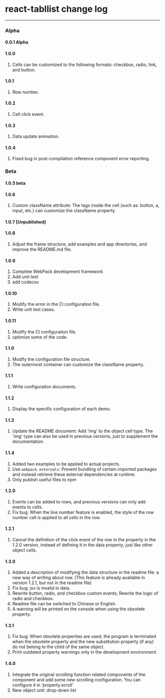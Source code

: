# react-tabllist change log

---

### Alpha

#### 0.0.1 Alpha

#### 1.0.0 
1. Cells can be customized to the following formats: checkbox, radio, link, and button.

#### 1.0.1 
1. Row number.

#### 1.0.2 
1. Cell click event.

#### 1.0.3 
1. Data update animation.

#### 1.0.4 
1. Fixed bug in post-compilation reference component error reporting.

### Beta

#### 1.0.5 beta

#### 1.0.6 
1. Custom className attribute: The tags inside the cell (such as: button, a, input, etc.) can customize the className property.

#### 1.0.7 [Unpublished]

#### 1.0.8 
1. Adjust the frame structure, add examples and app directories, and improve the README.md file.

#### 1.0.9 
1. Complete WebPack development framework
2. Add unit test
3. add codecov

#### 1.0.10 
1. Modify the error in the CI configuration file.
2. Write unit test cases.

#### 1.0.11 
1. Modify the CI configuration file.
2. optimize some of the code.

#### 1.1.0 
1. Modify the configuration file structure.
2. The outermost container can customize the className property.

#### 1.1.1 
1. Write configuration documents.

#### 1.1.2 
1. Display the specific configuration of each demo.

#### 1.1.3 
1. Update the README document: Add 'img' to the object cell type. The 'img' type can also be used in previous versions, just to supplement the documentation.

#### 1.1.4 
1. Added two examples to be applied to actual projects.
2. Use `webpack externals`: Prevent bundling of certain imported packages and instead retrieve these external dependencies at runtime.
3. Only publish useful files to npm

#### 1.2.0
1. Events can be added to rows, and previous versions can only add events to cells.
2. Fix bug: When the line number feature is enabled, the style of the row number cell is applied to all cells in the row.

#### 1.2.1
1. Cancel the definition of the click event of the row in the property in the 1.2.0 version, instead of defining it in the data property, just like other object cells.

#### 1.3.0
1. Added a description of modifying the data structure in the readme file: a new way of writing about row. (This feature is already available in version 1.2.1, but not in the readme file)
2. Fix bug: jsx is invalid in data.
3. Rewrite button, radio, and checkbox custom events; Rewrite the logic of radio and checkbox.
4. Readme file can be switched to Chinese or English.
5. A warning will be printed on the console when using the obsolete property.

#### 1.3.1
1. Fix bug: When obsolete properties are used, the program is terminated when the obsolete property and the new substitution property (if any) do not belong to the child of the same object.
2. Print outdated property warnings only in the development environment.

#### 1.4.0
1. Integrate the original scrolling function related components of the component and add some new scrolling configuration. You can configure it in ‘property.scroll’
2. New object unit: drop-down list
